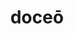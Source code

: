 ---
title: doceō
meaning: to teach
ch: [six, mt, mt5thru7, ss, ss1, 7r]
pos: verb
inf: docēre
secondppstem: doc
infend: ēre
thirdpp: docuī
fourthpp: doctus
conjugation: second
derivatives: docile, doctrine
laudio: ../assets/audio/doceo-laudio.mp3
six: y
---